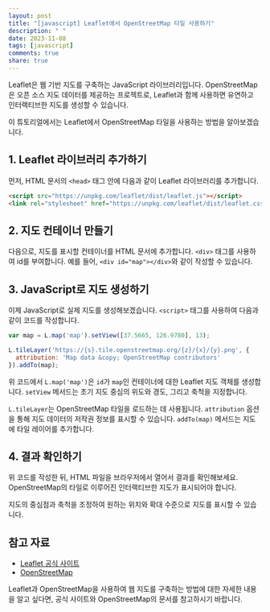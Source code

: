 ```yaml
---
layout: post
title: "[javascript] Leaflet에서 OpenStreetMap 타일 사용하기"
description: " "
date: 2023-11-08
tags: [javascript]
comments: true
share: true
---
```


Leaflet은 웹 기반 지도를 구축하는 JavaScript 라이브러리입니다. OpenStreetMap은 오픈 소스 지도 데이터를 제공하는 프로젝트로, Leaflet과 함께 사용하면 유연하고 인터랙티브한 지도를 생성할 수 있습니다.

이 튜토리얼에서는 Leaflet에서 OpenStreetMap 타일을 사용하는 방법을 알아보겠습니다.

## 1. Leaflet 라이브러리 추가하기

먼저, HTML 문서의 `<head>` 태그 안에 다음과 같이 Leaflet 라이브러리를 추가합니다.

```html
<script src="https://unpkg.com/leaflet/dist/leaflet.js"></script>
<link rel="stylesheet" href="https://unpkg.com/leaflet/dist/leaflet.css" />
```

## 2. 지도 컨테이너 만들기

다음으로, 지도를 표시할 컨테이너를 HTML 문서에 추가합니다. `<div>` 태그를 사용하여 id를 부여합니다. 예를 들어, `<div id="map"></div>`와 같이 작성할 수 있습니다.

## 3. JavaScript로 지도 생성하기

이제 JavaScript로 실제 지도를 생성해보겠습니다. `<script>` 태그를 사용하여 다음과 같이 코드를 작성합니다.

```javascript
var map = L.map('map').setView([37.5665, 126.9780], 13);

L.tileLayer('https://{s}.tile.openstreetmap.org/{z}/{x}/{y}.png', {
  attribution: 'Map data &copy; OpenStreetMap contributors'
}).addTo(map);
```

위 코드에서 `L.map('map')`은 `id`가 `map`인 컨테이너에 대한 Leaflet 지도 객체를 생성합니다. `setView` 메서드는 초기 지도 중심의 위도와 경도, 그리고 축척을 지정합니다.

`L.tileLayer`는 OpenStreetMap 타일을 로드하는 데 사용됩니다. `attribution` 옵션을 통해 지도 데이터의 저작권 정보를 표시할 수 있습니다. `addTo(map)` 메서드는 지도에 타일 레이어를 추가합니다.

## 4. 결과 확인하기

위 코드를 작성한 뒤, HTML 파일을 브라우저에서 열어서 결과를 확인해보세요. OpenStreetMap의 타일로 이루어진 인터랙티브한 지도가 표시되어야 합니다.

지도의 중심점과 축척을 조정하여 원하는 위치와 확대 수준으로 지도를 표시할 수 있습니다.

## 참고 자료

- [Leaflet 공식 사이트](https://leafletjs.com/)
- [OpenStreetMap](https://www.openstreetmap.org/)

Leaflet과 OpenStreetMap을 사용하여 웹 지도를 구축하는 방법에 대한 자세한 내용을 알고 싶다면, 공식 사이트와 OpenStreetMap의 문서를 참고하시기 바랍니다.